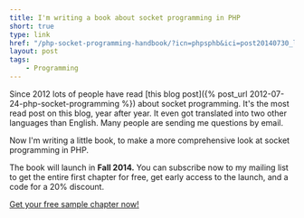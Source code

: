 ```yaml
---
title: I'm writing a book about socket programming in PHP
short: true
type: link
href: "/php-socket-programming-handbook/?icn=phpsphb&ici=post20140730_link"
layout: post
tags:
    - Programming
---
```

Since 2012 lots of people have read [this blog post]({% post_url 2012-07-24-php-socket-programming %})
about socket programming. It's the most read post on this blog, year after year.
It even got translated into two other languages than
English. Many people are sending me questions by email.

Now I'm writing a little book, to make a more comprehensive look at
socket programming in PHP.

The book will launch in __Fall 2014.__ You can subscribe now to my mailing list
to get the entire first chapter for free, get early access to the launch, and a
code for a 20% discount.

<p>
<a href="/php-socket-programming-handbook/subscribe/?icn=phpsphb&ici=post20140730_button" class="button button-primary">Get your
free sample chapter now!</a>
</p>
